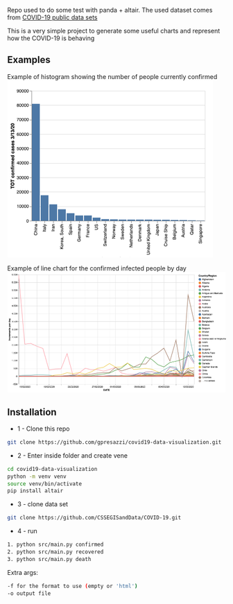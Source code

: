 Repo used to do some test with panda + altair.
The used dataset comes from [COVID-19 public data sets](https://github.com/CSSEGISandData/COVID-19.git)

This is a very simple project to generate some useful charts and represent how the COVID-19 is behaving

## Examples 

Example of histogram showing the number of people currently confirmed
![histogram](https://github.com/gpresazzi/covid19-data-visualization/blob/master/images/histogram_total.png)

Example of line chart for the confirmed infected people by day
![line chart](https://github.com/gpresazzi/covid19-data-visualization/blob/master/images/lines_chart.png)



## Installation

- 1 - Clone this repo
```bash
git clone https://github.com/gpresazzi/covid19-data-visualization.git
```
- 2 - Enter inside folder and create vene
```bash
cd covid19-data-visualization
python -m venv venv
source venv/bin/activate
pip install altair
```
- 3 - clone data set
```bash
git clone https://github.com/CSSEGISandData/COVID-19.git 
```

- 4 - run
```bash
1. python src/main.py confirmed
2. python src/main.py recovered
3. python src/main.py death
```

Extra args:
```bash
-f for the format to use (empty or 'html')
-o output file
```

